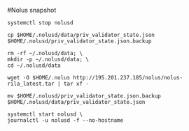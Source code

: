            
#Nolus snapshot


```
systemctl stop nolusd
```

```
cp $HOME/.nolusd/data/priv_validator_state.json $HOME/.nolusd/priv_validator_state.json.backup
```

```
rm -rf ~/.nolusd/data; \
mkdir -p ~/.nolusd/data; \
cd ~/.nolusd/data
```

```
wget -O $HOME/.nolus http://195.201.237.185/nolus/nolus-rila_latest.tar | tar xf -
```

```
mv $HOME/.nolusd/priv_validator_state.json.backup $HOME/.nolusd/data/priv_validator_state.json
```


```
systemctl start nolusd \
journalctl -u nolusd -f --no-hostname
```


